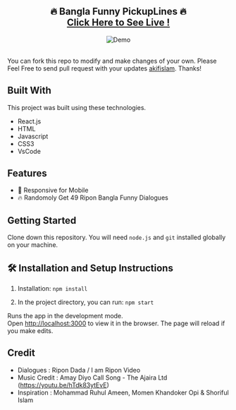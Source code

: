 <h2 align="center">
  🔥 Bangla Funny PickupLines 🔥<br/>
  <a href="https://akifislam.me/Bangla-Funny-Pickup-Lines/" target="_blank">Click Here to See Live !</a>
</h2>
<div align="center">
  <img alt="Demo" src="https://i.ibb.co/NsjTzY2/Ripon-Cover.png" />
</div>

<br/>

You can fork this repo to modify and make changes of your own. Please Feel Free to send pull request with your updates [akifislam](https://github.com/akifislam). Thanks!

## Built With

This project was built using these technologies.

- React.js
- HTML
- Javascript
- CSS3
- VsCode

## Features

- 📱 Responsive for Mobile <br>
- 🔥 Randomoly Get 49 Ripon Bangla Funny Dialogues 


## Getting Started

Clone down this repository. You will need `node.js` and `git` installed globally on your machine.

## 🛠 Installation and Setup Instructions

1. Installation: `npm install`

2. In the project directory, you can run: `npm start`

Runs the app in the development mode.\
Open [http://localhost:3000](http://localhost:3000) to view it in the browser.
The page will reload if you make edits.


## Credit
* Dialogues : Ripon Dada / I am Ripon Video
* Music Credit : Amay Diyo Call Song - The Ajaira Ltd (https://youtu.be/hTdk83ytEvE)
* Inspiration : Mohammad Ruhul Ameen, Momen Khandoker Opi & Shoriful Islam

